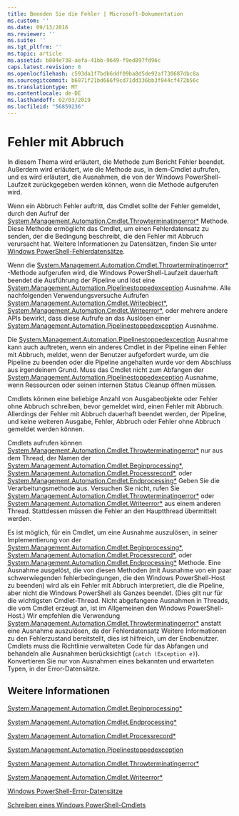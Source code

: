 ```yaml
---
title: Beenden Sie die Fehler | Microsoft-Dokumentation
ms.custom: ''
ms.date: 09/13/2016
ms.reviewer: ''
ms.suite: ''
ms.tgt_pltfrm: ''
ms.topic: article
ms.assetid: b804e738-aefa-41bb-9649-f9ed897fd96c
caps.latest.revision: 8
ms.openlocfilehash: c593da1f7bdb6ddf09ba8d5de92af730687dbc8a
ms.sourcegitcommit: b6871f21bd666f9cd71dd336bb3f844cf472b56c
ms.translationtype: MT
ms.contentlocale: de-DE
ms.lasthandoff: 02/03/2019
ms.locfileid: "56859236"
---
```

# <a name="terminating-errors"></a>Fehler mit Abbruch

In diesem Thema wird erläutert, die Methode zum Bericht Fehler beendet. Außerdem wird erläutert, wie die Methode aus, in dem-Cmdlet aufrufen, und es wird erläutert, die Ausnahmen, die von der Windows PowerShell-Laufzeit zurückgegeben werden können, wenn die Methode aufgerufen wird.

Wenn ein Abbruch Fehler auftritt, das Cmdlet sollte der Fehler gemeldet, durch den Aufruf der [System.Management.Automation.Cmdlet.Throwterminatingerror*](/dotnet/api/System.Management.Automation.Cmdlet.ThrowTerminatingError) Methode. Diese Methode ermöglicht das Cmdlet, um einen Fehlerdatensatz zu senden, der die Bedingung beschreibt, die den Fehler mit Abbruch verursacht hat. Weitere Informationen zu Datensätzen, finden Sie unter [Windows PowerShell-Fehlerdatensätze](./windows-powershell-error-records.md).

Wenn die [System.Management.Automation.Cmdlet.Throwterminatingerror*](/dotnet/api/System.Management.Automation.Cmdlet.ThrowTerminatingError) -Methode aufgerufen wird, die Windows PowerShell-Laufzeit dauerhaft beendet die Ausführung der Pipeline und löst eine [ System.Management.Automation.Pipelinestoppedexception](/dotnet/api/System.Management.Automation.PipelineStoppedException) Ausnahme. Alle nachfolgenden Verwendungsversuche Aufrufen [System.Management.Automation.Cmdlet.Writeobject*](/dotnet/api/System.Management.Automation.Cmdlet.WriteObject), [System.Management.Automation.Cmdlet.Writeerror*](/dotnet/api/System.Management.Automation.Cmdlet.WriteError), oder mehrere andere APIs bewirkt, dass diese Aufrufe an das Auslösen einer [System.Management.Automation.Pipelinestoppedexception](/dotnet/api/System.Management.Automation.PipelineStoppedException) Ausnahme.

Die [System.Management.Automation.Pipelinestoppedexception](/dotnet/api/System.Management.Automation.PipelineStoppedException) Ausnahme kann auch auftreten, wenn ein anderes Cmdlet in der Pipeline einen Fehler mit Abbruch, meldet, wenn der Benutzer aufgefordert wurde, um die Pipeline zu beenden oder die Pipeline angehalten wurde vor dem Abschluss aus irgendeinem Grund. Muss das Cmdlet nicht zum Abfangen der [System.Management.Automation.Pipelinestoppedexception](/dotnet/api/System.Management.Automation.PipelineStoppedException) Ausnahme, wenn Ressourcen oder seinen internen Status Cleanup öffnen müssen.

Cmdlets können eine beliebige Anzahl von Ausgabeobjekte oder Fehler ohne Abbruch schreiben, bevor gemeldet wird, einen Fehler mit Abbruch. Allerdings der Fehler mit Abbruch dauerhaft beendet werden, der Pipeline, und keine weiteren Ausgabe, Fehler, Abbruch oder Fehler ohne Abbruch gemeldet werden können.

Cmdlets aufrufen können [System.Management.Automation.Cmdlet.Throwterminatingerror*](/dotnet/api/System.Management.Automation.Cmdlet.ThrowTerminatingError) nur aus dem Thread, der Namen der [System.Management.Automation.Cmdlet.Beginprocessing*](/dotnet/api/System.Management.Automation.Cmdlet.BeginProcessing), [ System.Management.Automation.Cmdlet.Processrecord*](/dotnet/api/System.Management.Automation.Cmdlet.ProcessRecord), oder [System.Management.Automation.Cmdlet.Endprocessing*](/dotnet/api/System.Management.Automation.Cmdlet.EndProcessing) Geben Sie die Verarbeitungsmethode aus. Versuchen Sie nicht, rufen Sie [System.Management.Automation.Cmdlet.Throwterminatingerror*](/dotnet/api/System.Management.Automation.Cmdlet.ThrowTerminatingError) oder [System.Management.Automation.Cmdlet.Writeerror*](/dotnet/api/System.Management.Automation.Cmdlet.WriteError) aus einem anderen Thread. Stattdessen müssen die Fehler an den Hauptthread übermittelt werden.

Es ist möglich, für ein Cmdlet, um eine Ausnahme auszulösen, in seiner Implementierung von der [System.Management.Automation.Cmdlet.Beginprocessing*](/dotnet/api/System.Management.Automation.Cmdlet.BeginProcessing), [System.Management.Automation.Cmdlet.Processrecord*](/dotnet/api/System.Management.Automation.Cmdlet.ProcessRecord), oder [System.Management.Automation.Cmdlet.Endprocessing*](/dotnet/api/System.Management.Automation.Cmdlet.EndProcessing) Methode. Eine Ausnahme ausgelöst, die von diesen Methoden (mit Ausnahme von ein paar schwerwiegenden fehlerbedingungen, die den Windows PowerShell-Host zu beenden) wird als ein Fehler mit Abbruch interpretiert, die die Pipeline, aber nicht die Windows PowerShell als Ganzes beendet. (Dies gilt nur für die wichtigsten Cmdlet-Thread. Nicht abgefangene Ausnahmen in Threads, die vom Cmdlet erzeugt an, ist im Allgemeinen den Windows PowerShell-Host.) Wir empfehlen die Verwendung [System.Management.Automation.Cmdlet.Throwterminatingerror*](/dotnet/api/System.Management.Automation.Cmdlet.ThrowTerminatingError) anstatt eine Ausnahme auszulösen, da der Fehlerdatensatz Weitere Informationen zu den Fehlerzustand bereitstellt, dies ist hilfreich, um der Endbenutzer. Cmdlets muss die Richtlinie verwalteten Code für das Abfangen und behandeln alle Ausnahmen berücksichtigt (`catch (Exception e)`). Konvertieren Sie nur von Ausnahmen eines bekannten und erwarteten Typen, in der Error-Datensätze.

## <a name="see-also"></a>Weitere Informationen

[System.Management.Automation.Cmdlet.Beginprocessing*](/dotnet/api/System.Management.Automation.Cmdlet.BeginProcessing)

[System.Management.Automation.Cmdlet.Endprocessing*](/dotnet/api/System.Management.Automation.Cmdlet.EndProcessing)

[System.Management.Automation.Cmdlet.Processrecord*](/dotnet/api/System.Management.Automation.Cmdlet.ProcessRecord)

[System.Management.Automation.Pipelinestoppedexception](/dotnet/api/System.Management.Automation.PipelineStoppedException)

[System.Management.Automation.Cmdlet.Throwterminatingerror*](/dotnet/api/System.Management.Automation.Cmdlet.ThrowTerminatingError)

[System.Management.Automation.Cmdlet.Writeerror*](/dotnet/api/System.Management.Automation.Cmdlet.WriteError)

[Windows PowerShell-Error-Datensätze](./windows-powershell-error-records.md)

[Schreiben eines Windows PowerShell-Cmdlets](./writing-a-windows-powershell-cmdlet.md)
